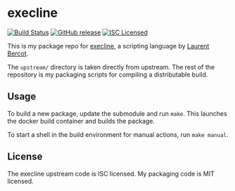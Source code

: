 execline
=========

[![Build Status](https://img.shields.io/travis/com/amylum/execline.svg)](https://travis-ci.com/amylum/execline)
[![GitHub release](https://img.shields.io/github/release/amylum/execline.svg)](https://github.com/amylum/execline/releases)
[![ISC Licensed](https://img.shields.io/badge/license-ISC-green.svg)](https://tldrlegal.com/license/-isc-license)

This is my package repo for [execline](http://www.skarnet.org/software/execline/), a scripting language by [Laurent Bercot](http://skarnet.org/).

The `upstream/` directory is taken directly from upstream. The rest of the repository is my packaging scripts for compiling a distributable build.

## Usage

To build a new package, update the submodule and run `make`. This launches the docker build container and builds the package.

To start a shell in the build environment for manual actions, run `make manual`.

## License

The execline upstream code is ISC licensed. My packaging code is MIT licensed.

